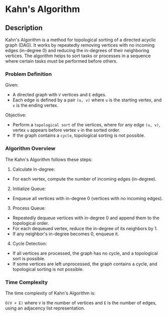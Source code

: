 # Kahn's Algorithm

## Description

Kahn's Algorithm is a method for topological sorting of a directed acyclic graph (DAG). It works by repeatedly removing vertices with no incoming edges (in-degree 0) and reducing the in-degrees of their neighboring vertices. The algorithm helps to sort tasks or processes in a sequence where certain tasks must be performed before others.

### Problem Definition

Given:

- A directed graph with `V` vertices and `E` edges.
- Each edge is defined by a pair `(u, v)` where `u` is the starting vertex, and `v` is the ending vertex.

Objective:

- Perform a `topological sort` of the vertices, where for any edge `(u, v)`, vertex `u` appears before vertex `v` in the sorted order.
- If the graph contains a `cycle`, topological sorting is not possible.

### Algorithm Overview

The Kahn's Algorithm follows these steps:

1. Calculate In-degree:

- For each vertex, compute the number of incoming edges (in-degree).

2. Initialize Queue:

- Enqueue all vertices with in-degree 0 (vertices with no incoming edges).

3. Process Queue:

- Repeatedly dequeue vertices with in-degree 0 and append them to the topological order.
- For each dequeued vertex, reduce the in-degree of its neighbors by 1.
- If any neighbor's in-degree becomes 0, enqueue it.

4. Cycle Detection:

- If all vertices are processed, the graph has no cycle, and a topological sort is possible.
- If some vertices are left unprocessed, the graph contains a cycle, and topological sorting is not possible.

### Time Complexity

The time complexity of Kahn's Algorithm is:

`O(V + E)` where `V` is the number of vertices and `E` is the number of edges, using an adjacency list representation.